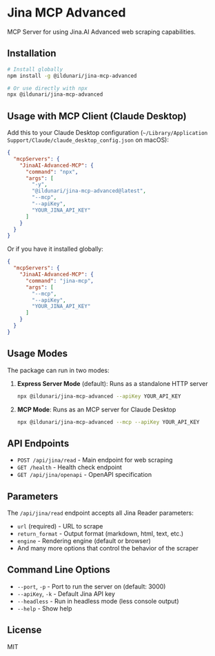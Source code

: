 # Jina MCP Advanced

MCP Server for using Jina.AI Advanced web scraping capabilities.

## Installation

```bash
# Install globally
npm install -g @ildunari/jina-mcp-advanced

# Or use directly with npx
npx @ildunari/jina-mcp-advanced
```

## Usage with MCP Client (Claude Desktop)

Add this to your Claude Desktop configuration (`~/Library/Application Support/Claude/claude_desktop_config.json` on macOS):

```json
{
  "mcpServers": {
    "JinaAI-Advanced-MCP": {
      "command": "npx",
      "args": [
        "-y",
        "@ildunari/jina-mcp-advanced@latest",
        "--mcp",
        "--apiKey",
        "YOUR_JINA_API_KEY"
      ]
    }
  }
}
```

Or if you have it installed globally:

```json
{
  "mcpServers": {
    "JinaAI-Advanced-MCP": {
      "command": "jina-mcp",
      "args": [
        "--mcp",
        "--apiKey",
        "YOUR_JINA_API_KEY"
      ]
    }
  }
}
```

## Usage Modes

The package can run in two modes:

1. **Express Server Mode** (default): Runs as a standalone HTTP server
   ```bash
   npx @ildunari/jina-mcp-advanced --apiKey YOUR_API_KEY
   ```

2. **MCP Mode**: Runs as an MCP server for Claude Desktop
   ```bash
   npx @ildunari/jina-mcp-advanced --mcp --apiKey YOUR_API_KEY
   ```

## API Endpoints

- `POST /api/jina/read` - Main endpoint for web scraping
- `GET /health` - Health check endpoint
- `GET /api/jina/openapi` - OpenAPI specification

## Parameters

The `/api/jina/read` endpoint accepts all Jina Reader parameters:

- `url` (required) - URL to scrape
- `return_format` - Output format (markdown, html, text, etc.)
- `engine` - Rendering engine (default or browser)
- And many more options that control the behavior of the scraper

## Command Line Options

- `--port`, `-p` - Port to run the server on (default: 3000)
- `--apiKey`, `-k` - Default Jina API key
- `--headless` - Run in headless mode (less console output)
- `--help` - Show help

## License

MIT